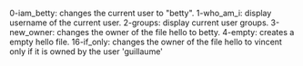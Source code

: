 0-iam_betty: changes the current user to "betty".
1-who_am_i: display username of the current user.
2-groups: display current user groups.
3-new_owner: changes the owner of the file hello to betty.
4-empty: creates a empty hello file.
16-if_only: changes the owner of the file hello to vincent only if it is owned by the user 'guillaume'
